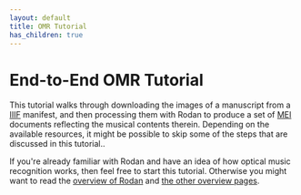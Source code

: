 ```yaml
---
layout: default
title: OMR Tutorial
has_children: true
---
```


# End-to-End OMR Tutorial

This tutorial walks through downloading the images of a manuscript from a [IIIF](https://iiif.io) manifest, and then processing them with Rodan to produce a set of [MEI](https://music-encoding.org) documents reflecting the musical contents therein.
Depending on the available resources, it might be possible to skip some of the steps that are discussed in this tutorial..

If you're already familiar with Rodan and have an idea of how optical music
recognition works, then feel free to start this tutorial.
Otherwise you might want to read the [overview of Rodan]({{site.baseurl}}/overview/rodan) and [the other overview pages]({{site.baseurl}}/overview).
